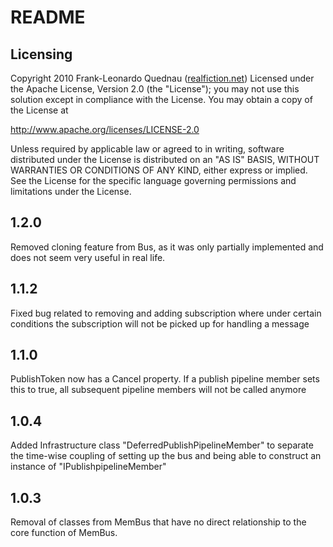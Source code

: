 # README #
## Licensing ##

Copyright 2010 Frank-Leonardo Quednau ([realfiction.net](http://realfiction.net)) 
Licensed under the Apache License, Version 2.0 (the "License"); 
you may not use this solution except in compliance with the License. 
You may obtain a copy of the License at 

http://www.apache.org/licenses/LICENSE-2.0 

Unless required by applicable law or agreed to in writing, 
software distributed under the License is distributed on an "AS IS" 
BASIS, WITHOUT WARRANTIES OR CONDITIONS OF ANY KIND, either express or implied. 
See the License for the specific language governing permissions and limitations under the License. 

## 1.2.0 ##

Removed cloning feature from Bus, as it was only partially implemented and does not seem very useful in real life.

## 1.1.2 ##

Fixed bug related to removing and adding subscription where under certain conditions
the subscription will not be picked up for handling a message

## 1.1.0 ##

PublishToken now has a Cancel property. 
If a publish pipeline member sets this to true, all subsequent pipeline members will not be called anymore

## 1.0.4 ##

Added Infrastructure class "DeferredPublishPipelineMember" to separate the time-wise coupling of setting up the bus and being able
to construct an instance of "IPublishpipelineMember"

## 1.0.3 ##

Removal of classes from MemBus that have no direct relationship to the core function of MemBus.
